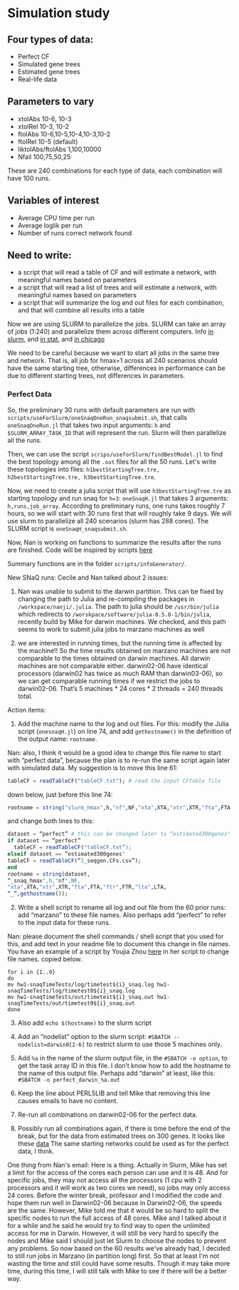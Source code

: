 # Simulation study

## Four types of data:

- Perfect CF
- Simulated gene trees
- Estimated gene trees
- Real-life data


## Parameters to vary

- xtolAbs 10-6, 10-3
- xtolRel 10-3, 10-2
- ftolAbs 10-6,10-5,10-4,10-3,10-2
- ftolRel 10-5 (default)
- liktolAbs/ftolAbs 1,100,10000
- Nfail 100,75,50,25

These are 240 combinations for each type of data, each combination will have 100 runs.


## Variables of interest

- Average CPU time per run
- Average loglik per run
- Number of runs correct network found


## Need to write:

- a script that will read a table of CF and will estimate a network, with meaningful names based on parameters
- a script that will read a list of trees and will estimate a network, with meaningful names based on parameters
- a script that will summarize the log and out files for each combination, and that will combine all results into a table


Now we are using SLURM to parallelize the jobs. SLURM can take an array of jobs (1:240) and parallelize them across different computers.
Info [in slurm](http://slurm.schedmd.com/job_array.html), and [in stat](http://www.stat.wisc.edu/services/hpc-cluster),
and [in chicago](https://rcc.uchicago.edu/docs/running-jobs/array/index.html)

We need to be careful because we want to start all jobs in the same tree and network. That is, all job for hmax=1 across all 240 scenarios should have the same starting tree, otherwise, differences in performance can be due to different starting trees, not differences in parameters.

### Perfect Data

So, the preliminary 30 runs with default parameters are run with `scripts/useForSlurm/oneSnaqOneRun_snaqsubmit.sh`, that calls
`oneSnaqOneRun.jl` that takes two input arguments: `h` and `$SLURM_ARRAY_TASK_ID` that will represent the run.
Slurm will then parallelize all the runs.

Then, we can use the script `scrips/useforSlurm/findBestModel.jl` to find the best topology among all the `.out` files for all
the 50 runs. Let's write these topologies into files: `h1bestStartingTree.tre, h2bestStartingTree.tre, h3bestStartingTree.tre`.

Now, we need to create a julia script that will use `h3bestStartingTree.tre` as starting topology and run snaq for `h=3`: `oneSnaqH.jl` that takes 3 arguments: `h,runs,job_array`.
According to preliminary runs, one runs takes roughly 7 hours, so we will start with 30 runs first that will roughly take 9 days.
We will use slurm to parallelize all 240 scenarios (slurm has 288 cores). The SLURM script is `oneSnaqH_snaqsubmit.sh`.

Now, Nan is working on functions to summarize the results after the runs are finished. Code will be inspired by scripts [here](https://github.com/zhou325/stat679work/tree/master/hw1)

Summary functions are in the folder `scripts/infoGenerator/`.

New SNaQ runs: Cecile and Nan talked about 2 issues:

1. Nan was unable to submit to the darwin partition. This can be fixed by changing the path to Julia and re-compiling the packages in `/workspace/nanji/.julia`. The path to julia should be `/usr/bin/julia`
which redirects to `/worskpace/software/julia-0.5.0-1/bin/julia`, recently build by Mike for darwin machines.
We checked, and this path seems to work to submit julia jobs to marzano machines as well

2. we are interested in running times, but the running time is affected by the machine!! So the time results obtained on marzano machines are not comparable to the times obtained on darwin machines. All darwin machines are not comparable either. darwin02-06 have identical processors (darwin02 has twice as much RAM than darwin03-06), so we can get comparable running times if we restrict the jobs to darwin02-06. That’s 5 machines * 24 cores * 2 threads = 240 threads total.

Action items:

1. Add the machine name to the log and out files. For this: modify the Julia script (`onesnaqH.jl`) on line 74, and add `gethostname()` in the definition of the output name: `rootname`.

Nan: also, I think it would be a good idea to change this file name to start with “perfect data”, because the plan is to re-run the same script again later with simulated data. My suggestion is to move this line 61:
```julia
tableCF = readTableCF("tableCF.txt"); # read the input CFtable file
```
down below, just before this line 74:
```julia
rootname = string("slurm_hmax",h,"nf",NF,"xta",XTA,"xtr",XTR,"fta",FTA,"ftr",FTR,"lta",LTA,"_snaq”);
```
and change both lines to this:
```julia
dataset = “perfect” # this can be changed later to “estimated300genes"
if dataset == “perfect”
  tableCF = readTableCF("tableCF.txt”);
elseif dataset == “estimated300genes"
tableCF = readTableCF(“1_seqgen.CFs.csv”);
end
rootname = string(dataset,
“_snaq_hmax",h,"nf",NF,
"xta",XTA,"xtr",XTR,"fta",FTA,"ftr",FTR,"lta",LTA,
“_”,gethostname());
```

2. Write a shell script to rename all log and out file from the 60 prior runs: add “marzano” to these file names. Also perhaps add “perfect” to refer to the input data for these runs.

Nan: please document the shell commands / shell script that you used for this, and add text in your readme file to document this change in file names. You have an example of a script by Youjia Zhou [here](https://github.com/zhou325/stat679work/tree/master/hw1)
in her script to change file names. copied below.

```shell
for i in {1..9}
do
mv hw1-snaqTimeTests/log/timetest${i}_snaq.log hw1-snaqTimeTests/log/timetest0${i}_snaq.log
mv hw1-snaqTimeTests/out/timetest${i}_snaq.out hw1-snaqTimeTests/out/timetest0${i}_snaq.out
done
```

3. Also add `echo $(hostname)` to the slurm script

4. Add an “nodelist” option to the slurm script:
`#SBATCH --nodelist=darwin0[2-6]` to restrict slurm to use those 5 machines only.

5. Add `%a` in the name of the slurm output file, in the `#SBATCH -o option`, to get the task array ID in this file. I don’t know how to add the hostname to the name of this output file. Perhaps add “darwin” at least, like this:
`#SBATCH -o perfect_darwin_%a.out`

6. Keep the line about PERL5LIB and tell Mike that removing this line causes emails to have no content.

7. Re-run all combinations on darwin02-06 for the perfect data.

8. Possibly run all combinations again, if there is time before the end of the break,
but for the data from estimated trees on 300 genes. It looks like these [data](https://github.com/frupaul/Test-for-SNAQ-by-Reduced-Data-Sample/blob/master/data/est300GeneTrees_n15/1_seqgen.CFs.csv)
The same starting networks could be used as for the perfect data, I think.

One thing from Nan's email:
Here is a thing. Actually in Slurm, Mike has set a limit for the access of the cores each person can use and it is 48. And for specific jobs, they may not access all the processors (1 cpu with 2 processors and it will work as two cores we need), so jobs may only access 24 cores. Before the winter break, professor and I modified the code and hope them run well in Darwin02-06 because in Darwin02-06, the speeds are the same. However, Mike told me that it would be so hard to split the specific nodes to run the full access of 48 cores. Mike and I talked about it for a while and he said he would try to find way to open the unlimited access for me in Darwin. However, it will still be very hard to specify the nodes and Mike said I should just let Slurm to choose the nodes to prevent any problems.
So now based on the 60 results we've already had, I decided to still run jobs in Marzano (in partition long) first. So that at least I'm not wasting the time and still could have some results. Though it may take more time, during this time, I will still talk with Mike to see if there will be a better way.

